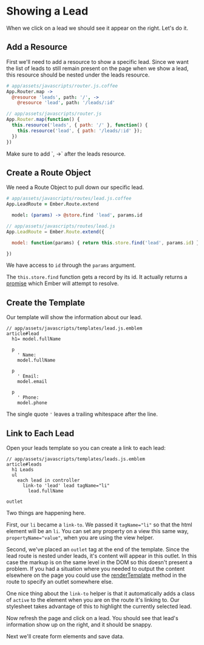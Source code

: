 # Showing a Lead

When we click on a lead we should see it appear on the right. Let's do it.

## Add a Resource

First we'll need to add a resource to show a specific lead. Since we want the list of leads to still remain present on the page when we show a lead, this resource should be nested under the leads resource.

```coffee
# app/assets/javascripts/router.js.coffee
App.Router.map ->
  @resource 'leads', path: '/', ->
    @resource 'lead', path: '/leads/:id'
```
```javascript
// app/assets/javascripts/router.js
App.Router.map(function() {
  this.resource('leads', { path: '/' }, function() {
    this.resource('lead', { path: '/leads/:id' });
  })
})
```

<div class="coffeescript">
Make sure to add `, ->` after the leads resource.
</div>

## Create a Route Object

We need a Route Object to pull down our specific lead.

```coffee
# app/assets/javascripts/routes/lead.js.coffee
App.LeadRoute = Ember.Route.extend

  model: (params) -> @store.find 'lead', params.id
```
```javascript
// app/assets/javascripts/routes/lead.js
App.LeadRoute = Ember.Route.extend({

  model: function(params) { return this.store.find('lead', params.id) }

})
```

We have access to `id` through the `params` argument.

The `this.store.find` function gets a record by its id. It actually returns a [promise](http://emberjs.com/api/classes/Ember.RSVP.Promise.html) which Ember will attempt to resolve.

## Create the Template

Our template will show the information about our lead.

```
// app/assets/javascripts/templates/lead.js.emblem
article#lead
  h1= model.fullName

  p
    ' Name:
    model.fullName

  p
    ' Email:
    model.email

  p
    ' Phone:
    model.phone
```

The single quote `'` leaves a trailing whitespace after the line.

## Link to Each Lead

Open your leads template so you can create a link to each lead:

```
// app/assets/javascripts/templates/leads.js.emblem
article#leads
  h1 Leads
  ul
    each lead in controller
      link-to 'lead' lead tagName="li"
        lead.fullName

outlet
```

Two things are happening here.

First, our `li` became a `link-to`. We passed it `tagName="li"` so that the html element will be an `li`. You can set any property on a view this same way, `propertyName="value"`, when you are using the view helper.

Second, we've placed an `outlet` tag at the end of the template. Since the lead route is nested under leads, it's content will appear in this outlet. In this case the markup is on the same level in the DOM so this doesn't present a problem. If you had a situation where you needed to output the content elsewhere on the page you could use the [renderTemplate](http://emberjs.com/api/classes/Ember.Route.html#method_renderTemplate) method in the route to specify an outlet somewhere else.

One nice thing about the `link-to` helper is that it automatically adds a class of `active` to the element when you are on the route it's linking to. Our stylesheet takes advantage of this to highlight the currently selected lead.

Now refresh the page and click on a lead. You should see that lead's information show up on the right, and it should be snappy.

Next we'll create form elements and save data.
